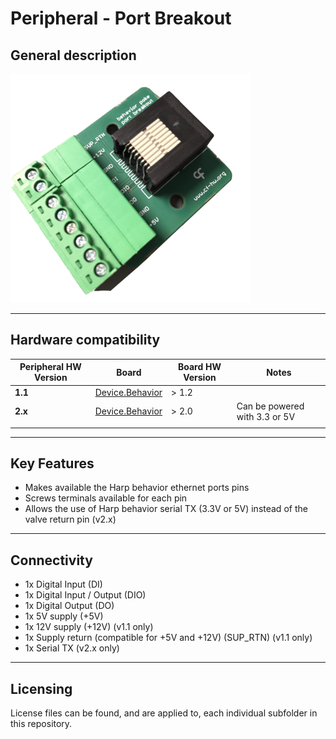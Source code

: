 # Peripheral - Port Breakout

## General description

!["Port Breakout PCB"](./Assets/pcb.png)

----

[//]: # (Tables can be generated using: https://www.tablesgenerator.com/markdown_tables)

## Hardware compatibility

| Peripheral HW Version 	| Board           	                                                | Board HW Version 	| Notes                            	|
|-----------------------	|-----------------	                                                |------------------	|----------------------------------	|
| **1.1**                   | [Device.Behavior](https://github.com/harp-tech/device.behavior) 	| > 1.2             |                                	|
| **2.x**                   | [Device.Behavior](https://github.com/harp-tech/device.behavior)   | > 2.0             | Can be powered with 3.3 or 5V 	|
|                       	|                 	                                                |                  	|                                  	|
----

## Key Features

* Makes available the Harp behavior ethernet ports pins
* Screws terminals available for each pin 
* Allows the use of Harp behavior serial TX (3.3V or 5V) instead of the valve return pin (v2.x)

----

## Connectivity

* 1x Digital Input (DI)
* 1x Digital Input / Output (DIO)
* 1x Digital Output (DO)
* 1x 5V supply (+5V)
* 1x 12V supply (+12V) (v1.1 only)
* 1x Supply return (compatible for +5V and +12V) (SUP_RTN) (v1.1 only)
* 1x Serial TX (v2.x only)

----

## Licensing

License files can be found, and are applied to, each individual subfolder in this repository.